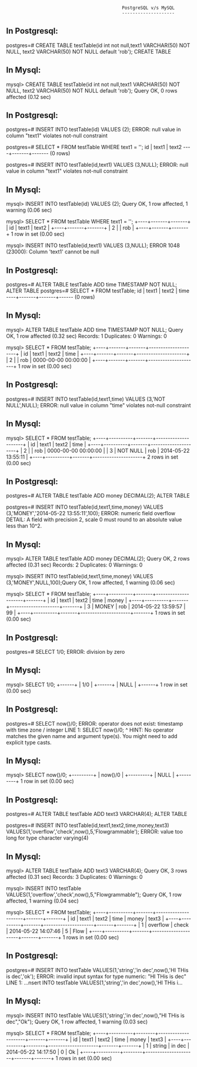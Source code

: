 												PostgreSQL v/s MySQL
												--------------------

In Postgresql:
--------------
postgres=# CREATE TABLE testTable(id int not null,text1 VARCHAR(50) NOT NULL, text2 VARCHAR(50) NOT NULL default 'rob');
CREATE TABLE

In Mysql:
---------
mysql> CREATE TABLE testTable(id int not null,text1 VARCHAR(50) NOT NULL, text2 VARCHAR(50) NOT NULL default 'rob');
Query OK, 0 rows affected (0.12 sec)


In Postgresql:
--------------
postgres=# INSERT INTO testTable(id) VALUES (2);
ERROR:  null value in column "text1" violates not-null constraint

postgres=# SELECT * FROM testTable WHERE text1 = '';
 id | text1 | text2 
----+-------+-------
(0 rows)

postgres=# INSERT INTO testTable(id,text1) VALUES (3,NULL);
ERROR:  null value in column "text1" violates not-null constraint

In Mysql:
---------
mysql> INSERT INTO testTable(id) VALUES (2);
Query OK, 1 row affected, 1 warning (0.06 sec)

mysql> SELECT * FROM testTable WHERE text1 = '';
+----+-------+-------+
| id | text1 | text2 |
+----+-------+-------+
|  2 |       | rob   |
+----+-------+-------+
1 row in set (0.00 sec)

mysql> INSERT INTO testTable(id,text1) VALUES (3,NULL);
ERROR 1048 (23000): Column 'text1' cannot be null


In Postgresql:
--------------
postgres=# ALTER TABLE testTable ADD time TIMESTAMP NOT NULL;
ALTER TABLE
postgres=# SELECT * FROM testTable;
 id | text1 | text2 | time 
----+-------+-------+------
(0 rows)

In Mysql:
---------
mysql> ALTER TABLE testTable ADD time TIMESTAMP NOT NULL;
Query OK, 1 row affected (0.32 sec)
Records: 1  Duplicates: 0  Warnings: 0

mysql> SELECT * FROM testTable;
+----+-------+-------+---------------------+
| id | text1 | text2 | time                |
+----+-------+-------+---------------------+
|  2 |       | rob   | 0000-00-00 00:00:00 |
+----+-------+-------+---------------------+
1 row in set (0.00 sec)


In Postgresql:
--------------
postgres=#  INSERT INTO testTable(id,text1,time) VALUES (3,'NOT NULL',NULL);
ERROR:  null value in column "time" violates not-null constraint

In Mysql:
---------
mysql> SELECT * FROM testTable;
+----+----------+-------+---------------------+
| id | text1    | text2 | time                |
+----+----------+-------+---------------------+
|  2 |          | rob   | 0000-00-00 00:00:00 |
|  3 | NOT NULL | rob   | 2014-05-22 13:55:11 |
+----+----------+-------+---------------------+
2 rows in set (0.00 sec)


In Postgresql:
--------------
postgres=# ALTER TABLE testTable ADD money DECIMAL(2);
ALTER TABLE

postgres=# INSERT INTO testTable(id,text1,time,money) VALUES (3,'MONEY','2014-05-22 13:55:11',100);
ERROR:  numeric field overflow
DETAIL:  A field with precision 2, scale 0 must round to an absolute value less than 10^2.

In Mysql:
---------
mysql> ALTER TABLE testTable ADD money DECIMAL(2);
Query OK, 2 rows affected (0.31 sec)
Records: 2  Duplicates: 0  Warnings: 0

mysql> INSERT INTO testTable(id,text1,time,money) VALUES (3,'MONEY',NULL,100);Query OK, 1 row affected, 1 warning (0.06 sec)

mysql> SELECT * FROM testTable;
+----+----------+-------+---------------------+-------+
| id | text1    | text2 | time                | money |
+----+----------+-------+---------------------+-------+
|  3 | MONEY    | rob   | 2014-05-22 13:59:57 |    99 |
+----+----------+-------+---------------------+-------+
1 rows in set (0.00 sec)


In Postgresql:
--------------
postgres=# SELECT 1/0;
ERROR:  division by zero

In Mysql:
---------
mysql> SELECT 1/0;
+------+
| 1/0  |
+------+
| NULL |
+------+
1 row in set (0.00 sec)


In Postgresql:
--------------
postgres=# SELECT now()/0;
ERROR:  operator does not exist: timestamp with time zone / integer
LINE 1: SELECT now()/0;
                    ^
HINT:  No operator matches the given name and argument type(s). You might need to add explicit type casts.

In Mysql:
---------
mysql> SELECT now()/0;
+---------+
| now()/0 |
+---------+
|    NULL |
+---------+
1 row in set (0.00 sec)


In Postgresql:
--------------
postgres=# ALTER TABLE testTable ADD text3 VARCHAR(4);
ALTER TABLE

postgres=# INSERT INTO testTable(id,text1,text2,time,money,text3) VALUES(1,'overflow','check',now(),5,'Flowgrammable');
ERROR:  value too long for type character varying(4)

In Mysql:
---------
mysql> ALTER TABLE testTable ADD text3 VARCHAR(4);
Query OK, 3 rows affected (0.31 sec)
Records: 3  Duplicates: 0  Warnings: 0

mysql> INSERT INTO testTable VALUES(1,'overflow','check',now(),5,"Flowgrammable");
Query OK, 1 row affected, 1 warning (0.04 sec)

mysql> SELECT * FROM testTable;
+----+----------+-------+---------------------+-------+-------+
| id | text1    | text2 | time                | money | text3 |
+----+----------+-------+---------------------+-------+-------+
|  1 | overflow | check | 2014-05-22 14:07:46 |     5 | Flow  |
+----+----------+-------+---------------------+-------+-------+
1 rows in set (0.00 sec)


In Postgresql:
--------------
postgres=# INSERT INTO testTable VALUES(1,'string','in dec',now(),'HI THis is dec','ok');
ERROR:  invalid input syntax for type numeric: "HI THis is dec"
LINE 1: ...nsert INTO testTable VALUES(1,'string','in dec',now(),'HI THis i...

In Mysql:
---------
mysql> INSERT INTO testTable VALUES(1,'string','in dec',now(),"HI THis is dec","Ok");
Query OK, 1 row affected, 1 warning (0.03 sec)

mysql> SELECT * FROM testTable;
+----+----------+--------+---------------------+-------+-------+
| id | text1    | text2  | time                | money | text3 |
+----+----------+--------+---------------------+-------+-------+
|  1 | string   | in dec | 2014-05-22 14:17:50 |     0 | Ok    |
+----+----------+--------+---------------------+-------+-------+
1 rows in set (0.00 sec)
